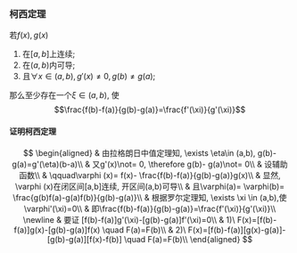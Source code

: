 ### 柯西定理

若$f(x),g(x)$

1. 在$[a,b]$上连续;
2. 在$(a,b)$内可导;
3. 且$\forall x \in (a,b), g'(x)\not=0, g(b)\not =g(a)$;

那么至少存在一个$\xi\in (a, b)$, 使
$$\frac{f(b)-f(a)}{g(b)-g(a)}=\frac{f'(\xi)}{g'(\xi)}$$

#### 证明柯西定理

$$
\begin{aligned}
	& 由拉格朗日中值定理知, \exists \eta\in (a,b), g(b)-g(a)=g'(\eta)(b-a)\\
	& 又g'(x)\not= 0, \therefore g(b)- g(a)\not= 0\\
	& 设辅助函数\\
	& \qquad\varphi (x)= f(x)- \frac{f(b)-f(a)}{g(b)-g(a)}g(x)\\
	& 显然, \varphi (x)在闭区间[a,b]连续, 开区间(a,b)可导\\
	& 且\varphi(a)= \varphi(b)= \frac{g(b)f(a)-g(a)f(b)}{g(b)-g(a)}\\
	& 根据罗尔定理知, \exists \xi \in (a,b),使\varphi'(\xi)=0\\
	& 即\frac{f(b)-f(a)}{g(b)-g(a)}=\frac{f'(\xi)}{g'(\xi)}\\
	\newline
	& 要证 [f(b)-f(a)]g'(\xi)-[g(b)-g(a)]f'(\xi)=0\\
	& 1)\ F(x)=[f(b)-f(a)]g(x)-[g(b)-g(a)]f(x) \quad F(a)=F(b)\\
	& 2)\ F(x)=[f(b)-f(a)][g(x)-g(a)]-[g(b)-g(a)][f(x)-f(b)] \quad F(a)=F(b)\\
\end{aligned}
$$

